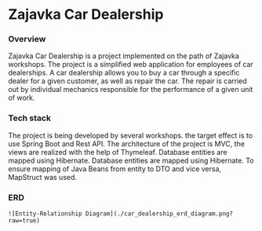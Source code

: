 
# Zajavka Car Dealership
  
### Overview
Zajavka Car Dealership is a project implemented on the path of Zajavka workshops. The project is a simplified web application for employees of car dealerships. A car dealership allows you to buy a car through a specific dealer for a given customer, as well as repair the car. The repair is carried out by individual mechanics responsible for the performance of a given unit of work.

### Tech stack
The project is being developed by several workshops. the target effect is to use Spring Boot and Rest API. The architecture of the project is MVC, the views are realized with the help of Thymeleaf. Database entities are mapped using Hibernate. Database entities are mapped using Hibernate. To ensure mapping of Java Beans from entity to DTO and vice versa, MapStruct was used.

### ERD
```
![Entity-Relationship Diagram](./car_dealership_erd_diagram.png?raw=true)
```